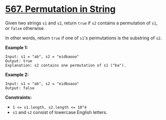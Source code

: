 # [567. Permutation in String](https://leetcode.com/problems/permutation-in-string/description/)

Given two strings `s1` and `s2`, return `true` if `s2` contains a permutation of `s1`, or `false` otherwise.

In other words, return `true` if one of `s1`'s permutations is the substring of `s2`.

**Example 1:** 

```
Input: s1 = "ab", s2 = "eidbaooo"
Output: true
Explanation: s2 contains one permutation of s1 ("ba").
```

**Example 2:** 

```
Input: s1 = "ab", s2 = "eidboaoo"
Output: false
```

**Constraints:** 

- `1 <= s1.length, s2.length <= 10^4`
- `s1` and `s2` consist of lowercase English letters.